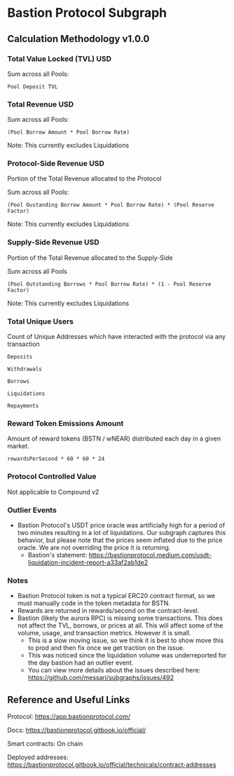 # Bastion Protocol Subgraph

## Calculation Methodology v1.0.0

### Total Value Locked (TVL) USD

Sum across all Pools:

`Pool Deposit TVL`

### Total Revenue USD

Sum across all Pools:

`(Pool Borrow Amount * Pool Borrow Rate)`

Note: This currently excludes Liquidations

### Protocol-Side Revenue USD

Portion of the Total Revenue allocated to the Protocol

Sum across all Pools:

`(Pool Oustanding Borrow Amount * Pool Borrow Rate) * (Pool Reserve Factor)`

Note: This currently excludes Liquidations

### Supply-Side Revenue USD

Portion of the Total Revenue allocated to the Supply-Side

Sum across all Pools

`(Pool Outstanding Borrows * Pool Borrow Rate) * (1 - Pool Reserve Factor)`

Note: This currently excludes Liquidations

### Total Unique Users

Count of Unique Addresses which have interacted with the protocol via any transaction

`Deposits`

`Withdrawals`

`Borrows`

`Liquidations`

`Repayments`

### Reward Token Emissions Amount

Amount of reward tokens (BSTN / wNEAR) distributed each day in a given market.

`rewardsPerSecond * 60 * 60 * 24`

### Protocol Controlled Value

Not applicable to Compound v2

### Outlier Events

- Bastion Protocol's USDT price oracle was artificially high for a period of two minutes resulting in a lot of liquidations. Our subgraph captures this behavior, but please note that the prices seem inflated due to the price oracle. We are not overriding the price it is returning.
  - Bastion's statement: https://bastionprotocol.medium.com/usdt-liquidation-incident-report-a33af2ab1de2

### Notes

- Bastion Protocol token is not a typical ERC20 contract format, so we must manually code in the token metadata for BSTN.
- Rewards are returned in rewards/second on the contract-level.
- Bastion (likely the aurora RPC) is missing some transactions. This does not affect the TVL, borrows, or prices at all. This will affect some of the volume, usage, and transaction metrics. However it is small.
  - This is a slow moving issue, so we think it is best to show move this to prod and then fix once we get traction on the issue.
  - This was noticed since the liquidation volume was underreported for the day bastion had an outlier event.
  - You can view more details about the issues described here: https://github.com/messari/subgraphs/issues/492

## Reference and Useful Links

Protocol: https://app.bastionprotocol.com/

Docs: https://bastionprotocol.gitbook.io/official/

Smart contracts: On chain

Deployed addresses: https://bastionprotocol.gitbook.io/official/technicals/contract-addresses

